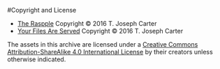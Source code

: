 #Copyright and License

 * [The Raspple][] Copyright © 2016 T. Joseph Carter
 * [Your Files Are Served][] Copyright © 2016 T. Joseph Carter

The assets in this archive are licensed under a [Creative Commons
Attribution-ShareAlike 4.0 International License][cc-by-sa 4.0] by their
creators unless otherwise indicated.

[The Raspple]: rasppleii.svg
[Your Files Are Served]: a2server.svg
[cc-by-sa 4.0]: https://creativecommons.org/licenses/by-sa/4.0/

